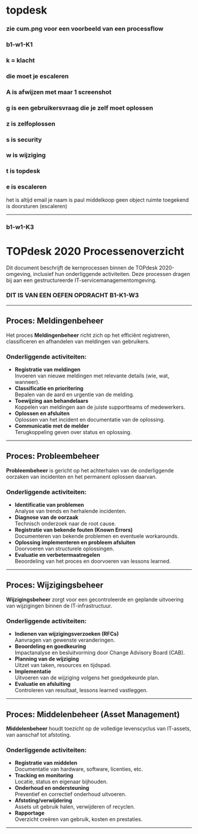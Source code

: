 # topdesk


### zie cum.png voor een voorbeeld van een processflow

### b1-w1-K1

### k = klacht
### die moet je escaleren
### A is afwijzen met maar 1 screenshot
### g is een gebruikersvraag die je zelf moet oplossen
### z is zelfoplossen
### s is security
### w is wijziging
### t is topdesk
### e is escaleren

het is altijd email
je naam is paul middelkoop
geen object ruimte
toegekend is doorsturen (escaleren)

---

### b1-w1-K3

# TOPdesk 2020 Processenoverzicht

Dit document beschrijft de kernprocessen binnen de TOPdesk 2020-omgeving, inclusief hun onderliggende activiteiten. Deze processen dragen bij aan een gestructureerde IT-servicemanagementomgeving. 
### DIT IS VAN EEN OEFEN OPDRACHT B1-K1-W3

---

## Proces: Meldingenbeheer

Het proces **Meldingenbeheer** richt zich op het efficiënt registreren, classificeren en afhandelen van meldingen van gebruikers.

### Onderliggende activiteiten:
- **Registratie van meldingen**  
  Invoeren van nieuwe meldingen met relevante details (wie, wat, wanneer).
- **Classificatie en prioritering**  
  Bepalen van de aard en urgentie van de melding.
- **Toewijzing aan behandelaars**  
  Koppelen van meldingen aan de juiste supportteams of medewerkers.
- **Oplossen en afsluiten**  
  Oplossen van het incident en documentatie van de oplossing.
- **Communicatie met de melder**  
  Terugkoppeling geven over status en oplossing.

---

## Proces: Probleembeheer

**Probleembeheer** is gericht op het achterhalen van de onderliggende oorzaken van incidenten en het permanent oplossen daarvan.

### Onderliggende activiteiten:
- **Identificatie van problemen**  
  Analyse van trends en herhalende incidenten.
- **Diagnose van de oorzaak**  
  Technisch onderzoek naar de root cause.
- **Registratie van bekende fouten (Known Errors)**  
  Documenteren van bekende problemen en eventuele workarounds.
- **Oplossing implementeren en probleem afsluiten**  
  Doorvoeren van structurele oplossingen.
- **Evaluatie en verbetermaatregelen**  
  Beoordeling van het proces en doorvoeren van lessons learned.

---

##  Proces: Wijzigingsbeheer

**Wijzigingsbeheer** zorgt voor een gecontroleerde en geplande uitvoering van wijzigingen binnen de IT-infrastructuur.

### Onderliggende activiteiten:
- **Indienen van wijzigingsverzoeken (RFCs)**  
  Aanvragen van gewenste veranderingen.
- **Beoordeling en goedkeuring**  
  Impactanalyse en besluitvorming door Change Advisory Board (CAB).
- **Planning van de wijziging**  
  Uitzet van taken, resources en tijdspad.
- **Implementatie**  
  Uitvoeren van de wijziging volgens het goedgekeurde plan.
- **Evaluatie en afsluiting**  
  Controleren van resultaat, lessons learned vastleggen.

---

## Proces: Middelenbeheer (Asset Management)

**Middelenbeheer** houdt toezicht op de volledige levenscyclus van IT-assets, van aanschaf tot afstoting.

### Onderliggende activiteiten:
- **Registratie van middelen**  
  Documentatie van hardware, software, licenties, etc.
- **Tracking en monitoring**  
  Locatie, status en eigenaar bijhouden.
- **Onderhoud en ondersteuning**  
  Preventief en correctief onderhoud uitvoeren.
- **Afstoting/verwijdering**  
  Assets uit gebruik halen, verwijderen of recyclen.
- **Rapportage**  
  Overzicht creëren van gebruik, kosten en prestaties.

---

